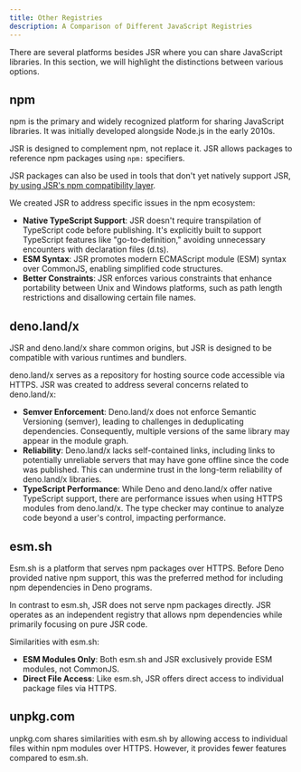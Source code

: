 ```yaml
---
title: Other Registries
description: A Comparison of Different JavaScript Registries
---
```


There are several platforms besides JSR where you can share JavaScript
libraries. In this section, we will highlight the distinctions between various
options.

## npm

npm is the primary and widely recognized platform for sharing JavaScript
libraries. It was initially developed alongside Node.js in the early 2010s.

JSR is designed to complement npm, not replace it. JSR allows packages to
reference npm packages using `npm:` specifiers.

JSR packages can also be used in tools that don't yet natively support JSR,
[by using JSR's npm compatibility layer](/docs/npm-compatibility).

We created JSR to address specific issues in the npm ecosystem:

- **Native TypeScript Support**: JSR doesn't require transpilation of TypeScript
  code before publishing. It's explicitly built to support TypeScript features
  like "go-to-definition," avoiding unnecessary encounters with declaration
  files (d.ts).
- **ESM Syntax**: JSR promotes modern ECMAScript module (ESM) syntax over
  CommonJS, enabling simplified code structures.
- **Better Constraints**: JSR enforces various constraints that enhance
  portability between Unix and Windows platforms, such as path length
  restrictions and disallowing certain file names.

## deno.land/x

JSR and deno.land/x share common origins, but JSR is designed to be compatible
with various runtimes and bundlers.

deno.land/x serves as a repository for hosting source code accessible via HTTPS.
JSR was created to address several concerns related to deno.land/x:

- **Semver Enforcement**: Deno.land/x does not enforce Semantic Versioning
  (semver), leading to challenges in deduplicating dependencies. Consequently,
  multiple versions of the same library may appear in the module graph.
- **Reliability**: Deno.land/x lacks self-contained links, including links to
  potentially unreliable servers that may have gone offline since the code was
  published. This can undermine trust in the long-term reliability of
  deno.land/x libraries.
- **TypeScript Performance**: While Deno and deno.land/x offer native TypeScript
  support, there are performance issues when using HTTPS modules from
  deno.land/x. The type checker may continue to analyze code beyond a user's
  control, impacting performance.

## esm.sh

Esm.sh is a platform that serves npm packages over HTTPS. Before Deno provided
native npm support, this was the preferred method for including npm dependencies
in Deno programs.

In contrast to esm.sh, JSR does not serve npm packages directly. JSR operates as
an independent registry that allows npm dependencies while primarily focusing on
pure JSR code.

Similarities with esm.sh:

- **ESM Modules Only**: Both esm.sh and JSR exclusively provide ESM modules, not
  CommonJS.
- **Direct File Access**: Like esm.sh, JSR offers direct access to individual
  package files via HTTPS.

## unpkg.com

unpkg.com shares similarities with esm.sh by allowing access to individual files
within npm modules over HTTPS. However, it provides fewer features compared to
esm.sh.
